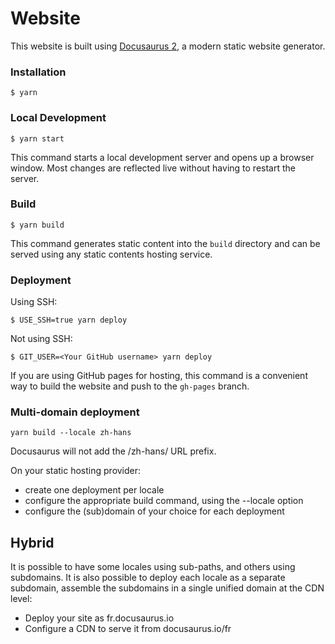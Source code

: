 # Website

This website is built using [Docusaurus 2](https://docusaurus.io/), a modern static website generator.

### Installation

```
$ yarn
```

### Local Development

```
$ yarn start
```

This command starts a local development server and opens up a browser window. Most changes are reflected live without having to restart the server.

### Build

```
$ yarn build
```

This command generates static content into the `build` directory and can be served using any static contents hosting service.

### Deployment

Using SSH:

```
$ USE_SSH=true yarn deploy
```

Not using SSH:

```
$ GIT_USER=<Your GitHub username> yarn deploy
```

If you are using GitHub pages for hosting, this command is a convenient way to build the website and push to the `gh-pages` branch.

### Multi-domain deployment

```
yarn build --locale zh-hans
```
Docusaurus will not add the /zh-hans/ URL prefix.

On your static hosting provider:
- create one deployment per locale
- configure the appropriate build command, using the --locale option
- configure the (sub)domain of your choice for each deployment

## Hybrid

It is possible to have some locales using sub-paths, and others using subdomains.
It is also possible to deploy each locale as a separate subdomain, assemble the subdomains in a single unified domain at the CDN level:
- Deploy your site as fr.docusaurus.io
- Configure a CDN to serve it from docusaurus.io/fr

